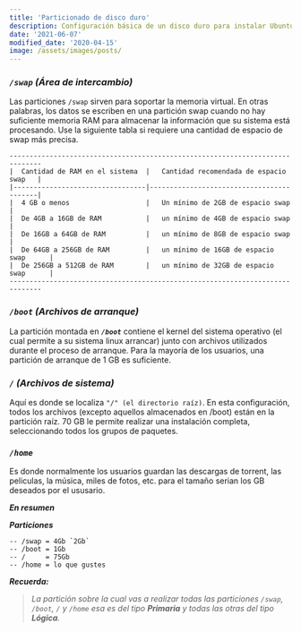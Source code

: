 ```yaml
---
title: 'Particionado de disco duro'
description: Configuración básica de un disco duro para instalar Ubuntu
date: '2021-06-07'
modified_date: '2020-04-15'
image: /assets/images/posts/
---
```


### ***`/swap` (Área de intercambio)***

Las particiones `/swap` sirven para soportar la memoria virtual. En otras palabras, los datos se escriben en una partición swap cuando no hay suficiente memoria RAM para almacenar la información que su sistema está procesando. Use la siguiente tabla si requiere una cantidad de espacio de swap más precisa.

    ------------------------------------------------------------------------------
    |  Cantidad de RAM en el sistema  |   Cantidad recomendada de espacio swap   |
    |---------------------------------|------------------------------------------|
    |  4 GB o menos                   |   Un mínimo de 2GB de espacio swap       |
    |  De 4GB a 16GB de RAM           |   un mínimo de 4GB de espacio swap       |
    |  De 16GB a 64GB de RAM          |   un mínimo de 8GB de espacio swap       |
    |  De 64GB a 256GB de RAM         |   un mínimo de 16GB de espacio swap      |
    |  De 256GB a 512GB de RAM        |   un mínimo de 32GB de espacio swap      |
    ------------------------------------------------------------------------------

### ***`/boot` (Archivos de arranque)***

La partición montada en ***`/boot`*** contiene el kernel del sistema operativo (el cual permite a su sistema linux arrancar) junto con archivos utilizados durante el proceso de arranque. Para la mayoría de los usuarios, una partición de arranque de 1 GB es suficiente.

### ***`/` (Archivos de sistema)***

Aquí es donde se localiza `"/" (el directorio raíz)`. En esta configuración, todos los archivos (excepto aquellos almacenados en /boot) están en la partición raíz. 70 GB le permite realizar una instalación completa, seleccionando todos los grupos de paquetes.

### ***`/home`***

Es donde normalmente los usuarios guardan las descargas de torrent, las peliculas, la música, miles de fotos, etc. para el tamaño serian los GB deseados por el ususario. 


***En resumen***

_**Particiones**_

    -- /swap = 4Gb `2Gb`
    -- /boot = 1Gb
    -- /     = 75Gb
    -- /home = lo que gustes

_**Recuerda:**_ 
> _La partición sobre la cual vas a realizar todas las particiones `/swap`, `/boot`, `/` y `/home` esa es del tipo ***Primaria*** y todas las otras del tipo ***Lógica***._